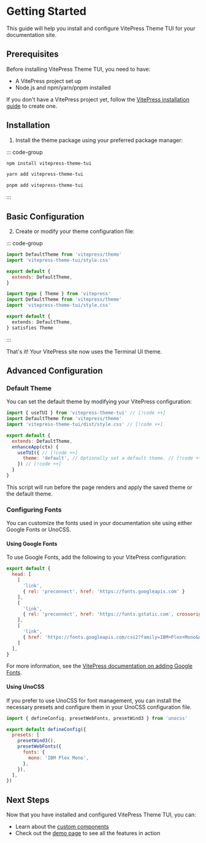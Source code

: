 # Getting Started

This guide will help you install and configure VitePress Theme TUI for your documentation site.

## Prerequisites

Before installing VitePress Theme TUI, you need to have:

- A VitePress project set up
- Node.js and npm/yarn/pnpm installed

If you don't have a VitePress project yet, follow the [VitePress installation guide](https://vitepress.dev/guide/getting-started) to create one.

## Installation

1. Install the theme package using your preferred package manager:

::: code-group

```bash [npm]
npm install vitepress-theme-tui
```

```bash [yarn]
yarn add vitepress-theme-tui
```

```bash [pnpm]
pnpm add vitepress-theme-tui
```

:::

## Basic Configuration

2. Create or modify your theme configuration file:

::: code-group

```js [.vitepress/theme/index.js]
import DefaultTheme from 'vitepress/theme'
import 'vitepress-theme-tui/style.css'

export default {
  extends: DefaultTheme,
}
```

```ts [.vitepress/theme/index.ts]
import type { Theme } from 'vitepress'
import DefaultTheme from 'vitepress/theme'
import 'vitepress-theme-tui/style.css'

export default {
  extends: DefaultTheme,
} satisfies Theme
```

:::

That's it! Your VitePress site now uses the Terminal UI theme.

## Advanced Configuration

### Default Theme

You can set the default theme by modifying your VitePress configuration:

```js [.vitepress/config.js]
import { useTUI } from 'vitepress-theme-tui' // [!code ++]
import DefaultTheme from 'vitepress/theme'
import 'vitepress-theme-tui/dist/style.css' // [!code ++]

export default {
  extends: DefaultTheme,
  enhanceApp(ctx) {
    useTUI({ // [!code ++]
      theme: 'default', // Optionally set a default theme. // [!code ++]
    }) // [!code ++]
  }
}
```

This script will run before the page renders and apply the saved theme or the default theme.

### Configuring Fonts

You can customize the fonts used in your documentation site using either Google Fonts or UnoCSS.

#### Using Google Fonts

To use Google Fonts, add the following to your VitePress configuration:

```js [.vitepress/config.js]
export default {
  head: [
    [
      'link',
      { rel: 'preconnect', href: 'https://fonts.googleapis.com' }
    ],
    [
      'link',
      { rel: 'preconnect', href: 'https://fonts.gstatic.com', crossorigin: '' }
    ],
    [
      'link',
      { href: 'https://fonts.googleapis.com/css2?family=IBM+Plex+Mono&display=swap', rel: 'stylesheet' }
    ]
  ],
}
```

For more information, see the [VitePress documentation on adding Google Fonts](https://vitepress.dev/reference/site-config#example-adding-google-fonts).

#### Using UnoCSS

If you prefer to use UnoCSS for font management, you can install the necessary presets and configure them in your UnoCSS configuration file.

```js [uno.config.js]
import { defineConfig, presetWebFonts, presetWind3 } from 'unocss'

export default defineConfig({
  presets: [
    presetWind3(),
    presetWebFonts({
      fonts: {
        mono: 'IBM Plex Mono',
      },
    }),
  ],
})
```

## Next Steps

Now that you have installed and configured VitePress Theme TUI, you can:

- Learn about the [custom components](/components/tui-card)
- Check out the [demo page](/guide/demo) to see all the features in action
